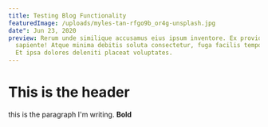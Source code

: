 ```yaml
---
title: Testing Blog Functionality
featuredImage: /uploads/myles-tan-rfgo9b_or4g-unsplash.jpg
date": Jun 23, 2020
preview: Rerum unde similique accusamus eius ipsum inventore. Ex provident qui
  sapiente! Atque minima debitis soluta consectetur, fuga facilis tempore esse?
  Et ipsa dolores deleniti placeat voluptates.
---
```

# This is the header



this is the paragraph I'm writing. **Bold**